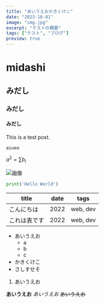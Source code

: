 ```yaml
---
title: "あいうえおかきくけこ"
date: "2023-10-01"
image: "img.jpg"
excerpt: "テストの概要"
tags: ["テスト", "ブログ"]
preview: true
---
```


# midashi
## みだし
### みだし
#### みだし
This is a test post.
```
aiueo
```

$a^2 = \sum b_i$

![画像](https://www.google.com/images/branding/googlelogo/1x/googlelogo_color_272x92dp.png)


```python
print('Hello World')
```

| title        | date | tags     |
| ------------ | ---- | -------- |
| こんにちは   | 2022 | web, dev |
| これは表です | 2022 | web, dev |

- あいうえお
  - a
  - b
  - c
- かきくけこ
- さしすせそ 

1. あいうえお

**あいうえお**
_あいうえお_
~~あいうえお~~